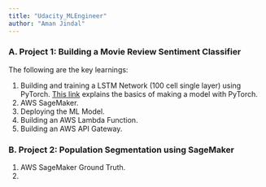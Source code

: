 ```yaml
---
title: "Udacity_MLEngineer"
author: "Aman Jindal"
---
```


### A. Project 1: Building a Movie Review Sentiment Classifier

The following are the key learnings:

1. Building and training a LSTM Network (100 cell single layer) using PyTorch. <a href="https://pythonprogramming.net/training-deep-learning-neural-network-pytorch/" target="_blank">This link</a> explains the basics of making a model with PyTorch.
2. AWS SageMaker.
3. Deploying the ML Model.
4. Building an AWS Lambda Function.
5. Building an AWS API Gateway.
  
### B. Project 2: Population Segmentation using SageMaker

1. AWS SageMaker Ground Truth.
2. 
